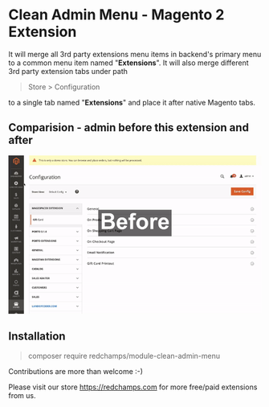 # Clean Admin Menu - Magento 2 Extension 
It will merge all 3rd party extensions menu items in backend's primary menu to a common menu item named "**Extensions**". It will also merge different 3rd party extension tabs under path 
>Store > Configuration 

to a single tab named "**Extensions**" and place it after native Magento tabs.

## Comparision - admin before this extension and after

![Before and after comparision](https://raw.githubusercontent.com/redchamps/repo-images/master/before-after.gif)

## Installation

> composer require redchamps/module-clean-admin-menu

Contributions are more than welcome :-)

Please visit our store https://redchamps.com for more free/paid extensions from us.
